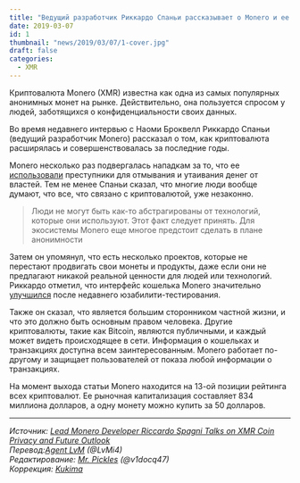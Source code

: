 ```yaml
---
title: "Ведущий разработчик Риккардо Спаньи рассказывает о Monero и ее перспективах"
date: 2019-03-07
id: 1
thumbnail: "news/2019/03/07/1-cover.jpg"
draft: false
categories: 
  - XMR 
---
```


Криптовалюта Monero (XMR) известна как одна из самых популярных анонимных монет на рынке. Действительно, она пользуется спросом у людей, заботящихся о конфиденциальности своих данных.

Во время недавнего интервью с Наоми Броквелл Риккардо Спаньи (ведущий разработчик Monero) рассказал о том, как криптовалюта расширялась и совершенствовалась за последние годы.

Monero несколько раз подвергалась нападкам за то, что ее [использовали](https://bitcoinexchangeguide.com/new-monero-cryptojacking-malware-shellbot-trojan-targets-linux-users-discovered-by-jask/) преступники для отмывания и утаивания денег от властей. Тем не менее Спаньи сказал, что многие люди вообще думают, что все, что связано с криптовалютой, уже незаконно.

>Люди не могут быть как-то абстрагированы от технологий, которые они используют. Этот факт следует принять. Для экосистемы Monero еще многое предстоит сделать в плане анонимности

Затем он упомянул, что есть несколько проектов, которые не перестают продвигать свои монеты и продукты, даже если они не предлагают никакой реальной ценности для людей или технологий. Риккардо отметил, что интерфейс кошелька Monero значительно [улучшился](https://bitcoinexchangeguide.com/monero-privacy-cryptocurrency-set-to-fork-next-month-as-xmr-community-voices-feedback/) после недавнего юзабилити-тестирования.

Также он сказал, что является большим сторонником частной жизни, и что это должно быть основным правом человека. Другие криптовалюты, такие как Bitcoin, являются публичными, и каждый может видеть происходящее в сети. Информация о кошельках и транзакциях доступна всем заинтересованным. Monero работает по-другому и защищает пользователей от показа любой информации о транзакциях.

На момент выхода статьи Monero находится на 13-ой позиции рейтинга всех криптовалют. Ее рыночная капитализация составляет 834 миллиона долларов, а одну монету можно купить за 50 долларов.

--- 
_Источник: [Lead Monero Developer Riccardo Spagni Talks on XMR Coin Privacy and Future Outlook](https://bitcoinexchangeguide.com/lead-monero-developer-riccardo-spagni-talks-on-xmr-coin-privacy-and-future-outlook/)  
Перевод:[Agent LvM](https://xmr.ru/members/3/) (@LvMi4)  
Редактирование: [Mr. Pickles](https://xmr.ru/members/50/) (@v1docq47)  
Коррекция: [Kukima](https://xmr.ru/members/138/)_  